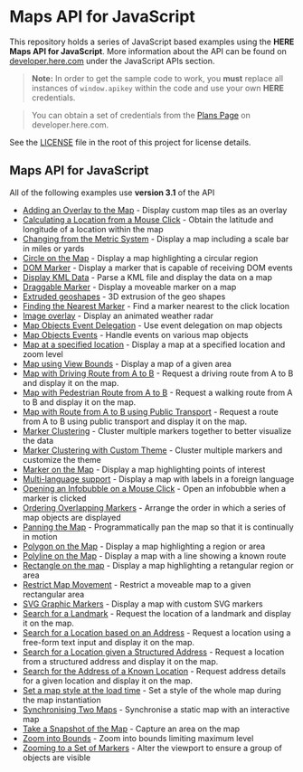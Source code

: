 # Maps API for JavaScript

This repository holds a series of JavaScript based examples using the **HERE Maps API for JavaScript**. More information about the API can be found on [developer.here.com](https://developer.here.com/javascript-apis/) under the JavaScript APIs section.

> **Note:** In order to get the sample code to work, you **must** replace all instances of `window.apikey` within the code and use your own **HERE** credentials.

> You can obtain a set of credentials from the [Plans Page](https://developer.here.com/plans) on developer.here.com.

See the [LICENSE](LICENSE) file in the root of this project for license details.

## Maps API for JavaScript

All of the following examples use **version 3.1** of the API

* [Adding an Overlay to the Map](https://heremaps.github.io/maps-api-for-javascript-examples/custom-tile-overlay/demo.html) - Display custom map tiles as an overlay
* [Calculating a Location from a Mouse Click](https://heremaps.github.io/maps-api-for-javascript-examples/position-on-mouse-click/demo.html) - Obtain the latitude and longitude of a location within the map
* [Changing from the Metric System](https://heremaps.github.io/maps-api-for-javascript-examples/map-scale-bar-changing-from-the-metric-system/demo.html) - Display a map including a scale bar in miles or yards
* [Circle on the Map](https://heremaps.github.io/maps-api-for-javascript-examples/circle-on-the-map/demo.html) - Display a map highlighting a circular region
* [DOM Marker](https://heremaps.github.io/maps-api-for-javascript-examples/map-with-dom-marker/demo.html) - Display a marker that is capable of receiving DOM events
* [Display KML Data](https://heremaps.github.io/maps-api-for-javascript-examples/display-kml-on-map/demo.html) - Parse a KML file and display the data on a map
* [Draggable Marker](https://heremaps.github.io/maps-api-for-javascript-examples/draggable-marker/demo.html) - Display a moveable marker on a map
* [Extruded geoshapes](https://heremaps.github.io/maps-api-for-javascript-examples/extruded-objects/demo.html) - 3D extrusion of the geo shapes
* [Finding the Nearest Marker](https://heremaps.github.io/maps-api-for-javascript-examples/finding-the-nearest-marker/demo.html) - Find a marker nearest to the click location
* [Image overlay](https://heremaps.github.io/maps-api-for-javascript-examples/image-overlay/demo.html) - Display an animated weather radar
* [Map Objects Event Delegation](https://heremaps.github.io/maps-api-for-javascript-examples/map-objects-event-delegation/demo.html) - Use event delegation on map objects
* [Map Objects Events](https://heremaps.github.io/maps-api-for-javascript-examples/map-object-events-displayed/demo.html) - Handle events on various map objects
* [Map at a specified location](https://heremaps.github.io/maps-api-for-javascript-examples/map-at-specified-location/demo.html) - Display a map at a specified location and zoom level
* [Map using View Bounds](https://heremaps.github.io/maps-api-for-javascript-examples/map-using-view-bounds/demo.html) - Display a map of a given area
* [Map with Driving Route from A to B](https://heremaps.github.io/maps-api-for-javascript-examples/map-with-route-from-a-to-b/demo.html) - Request a driving route from A to B and display it on the map.
* [Map with Pedestrian Route from A to B](https://heremaps.github.io/maps-api-for-javascript-examples/map-with-pedestrian-route-from-a-to-b/demo.html) - Request a walking route from A to B and display it on the map.
* [Map with Route from A to B using Public Transport](https://heremaps.github.io/maps-api-for-javascript-examples/map-with-route-from-a-to-b-using-public-transport/demo.html) - Request a route from A to B using public transport and display it on the map.
* [Marker Clustering](https://heremaps.github.io/maps-api-for-javascript-examples/marker-clustering/demo.html) - Cluster multiple markers together to better visualize the data
* [Marker Clustering with Custom Theme](https://heremaps.github.io/maps-api-for-javascript-examples/custom-cluster-theme/demo.html) - Cluster multiple markers and customize the theme
* [Marker on the Map](https://heremaps.github.io/maps-api-for-javascript-examples/markers-on-the-map/demo.html) - Display a map highlighting points of interest
* [Multi-language support](https://heremaps.github.io/maps-api-for-javascript-examples/map-multi-language-support/demo.html) - Display a map with labels in a foreign language
* [Opening an Infobubble on a Mouse Click](https://heremaps.github.io/maps-api-for-javascript-examples/open-infobubble/demo.html) - Open an infobubble when a marker is clicked
* [Ordering Overlapping Markers](https://heremaps.github.io/maps-api-for-javascript-examples/ordering-overlapping-markers/demo.html) - Arrange the order in which a series of map objects are displayed
* [Panning the Map](https://heremaps.github.io/maps-api-for-javascript-examples/panning-the-map/demo.html) - Programmatically pan the map so that it is continually in motion
* [Polygon on the Map](https://heremaps.github.io/maps-api-for-javascript-examples/polygon-on-the-map/demo.html) - Display a map highlighting a region or area
* [Polyline on the Map](https://heremaps.github.io/maps-api-for-javascript-examples/polyline-on-the-map/demo.html) - Display a map with a line showing a known route
* [Rectangle on the map](https://heremaps.github.io/maps-api-for-javascript-examples/rectangle-on-the-map/demo.html) - Display a map highlighting a retangular region or area
* [Restrict Map Movement](https://heremaps.github.io/maps-api-for-javascript-examples/restrict-map/demo.html) - Restrict a moveable map to a given rectangular area
* [SVG Graphic Markers](https://heremaps.github.io/maps-api-for-javascript-examples/map-with-svg-graphic-markers/demo.html) - Display a map with custom SVG markers
* [Search for a Landmark](https://heremaps.github.io/maps-api-for-javascript-examples/search-for-landmark/demo.html) - Request the location of a landmark and display it on the map.
* [Search for a Location based on an Address](https://heremaps.github.io/maps-api-for-javascript-examples/geocode-a-location-from-address/demo.html) - Request a location using a free-form text input and display it on the map.
* [Search for a Location given a Structured Address](https://heremaps.github.io/maps-api-for-javascript-examples/geocode-a-location-from-structured-address/demo.html) - Request a location from a structured address and display it on the map.
* [Search for the Address of a Known Location](https://heremaps.github.io/maps-api-for-javascript-examples/reverse-geocode-an-address-from-location/demo.html) - Request address details for a given location and display it on the map.
* [Set a map style at the load time](https://heremaps.github.io/maps-api-for-javascript-examples/change-style-at-load/demo.html) - Set a style of the whole map during the map instantiation
* [Synchronising Two Maps](https://heremaps.github.io/maps-api-for-javascript-examples/synchronising-two-maps/demo.html) - Synchronise a static map with an interactive map
* [Take a Snapshot of the Map](https://heremaps.github.io/maps-api-for-javascript-examples/capture-map-area/demo.html) - Capture an area on the map
* [Zoom into Bounds](https://heremaps.github.io/maps-api-for-javascript-examples/custom-zooming-into-bounds/demo.html) - Zoom into bounds limiting maximum level
* [Zooming to a Set of Markers](https://heremaps.github.io/maps-api-for-javascript-examples/zoom-to-set-of-markers/demo.html) - Alter the viewport  to ensure a group of objects are visible
